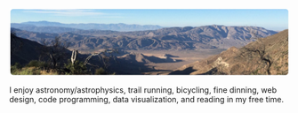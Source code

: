 ![Mount Laguna](https://github.com/davidjaimes/davidjaimes/blob/master/mountlaguna.jpg)

I enjoy astronomy/astrophysics, trail running, bicycling, fine dinning, web design, code programming, data visualization, and reading in my free time.
